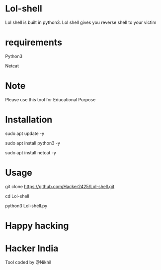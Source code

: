 # Lol-shell
Lol shell is built in python3. Lol shell gives you reverse shell to your victim

# requirements

Python3

Netcat

# Note 

Please use this tool for Educational Purpose

# Installation
sudo apt update -y

sudo apt install python3 -y

sudo apt install netcat -y

# Usage

git clone https://github.com/Hacker2425/Lol-shell.git

cd Lol-shell

python3 Lol-shell.py

# Happy hacking

# Hacker India

Tool coded by @Nikhil 

